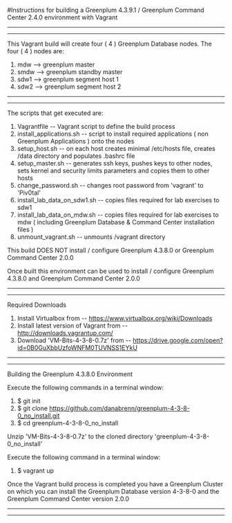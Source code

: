 #Instructions for building a Greenplum 4.3.9.1 / Greenplum Command Center 2.4.0 environment with Vagrant

------------------
------------------
This Vagrant build will create four ( 4 ) Greenplum Database nodes.
The four ( 4 ) nodes are:

1.  mdw		--> greenplum master
2.  smdw	--> greenplum standby master
3.  sdw1	--> greenplum segment host 1
4.  sdw2	--> greenplum segment host 2

------------------
------------------

The scripts that get executed are:

1. Vagrantfile -- Vagrant script to define the build process
2. install_applications.sh -- script to install required applications ( non Greenplum Applications ) onto the nodes
3. setup_host.sh -- on each host creates minimal /etc/hosts file, creates /data directory and populates .bashrc file
4. setup_master.sh -- generates ssh keys, pushes keys to other nodes, sets kernel and security limits parameters and copies them to other hosts
5. change_password.sh -- changes root password from 'vagrant' to 'Piv0tal'
6. install_lab_data_on_sdw1.sh -- copies files required for lab exercises to sdw1
7. install_lab_data_on_mdw.sh -- copies files required for lab exercises to mdw ( including Greenplum Database & Command Center installation files )
8. unmount_vagrant.sh -- unmounts /vagrant directory

This build DOES NOT install / configure Greenplum 4.3.8.0 or Greenplum Command Center 2.0.0

Once built this environment can be used to install / configure Greenplum 4.3.8.0 and Greenplum Command Center 2.0.0

------------------
------------------

Required Downloads

1. Install Virtualbox from -- https://www.virtualbox.org/wiki/Downloads
2. Install latest version of Vagrant from -- http://downloads.vagrantup.com/
3. Download 'VM-Bits-4-3-8-0.7z' from -- https://drive.google.com/open?id=0B0GuXbbUzfoWNFM0TUVNSS1EYkU

--------------
--------------

Building the Greenplum 4.3.8.0 Environment

Execute the following commands in a terminal window:

1. $ git init
2. $ git clone https://github.com/danabrenn/greenplum-4-3-8-0_no_install.git
3. $ cd greenplum-4-3-8-0_no_install

Unzip 'VM-Bits-4-3-8-0.7z' to the cloned directory 'greenplum-4-3-8-0_no_install'

Execute the following command in a terminal window:

1. $ vagrant up

Once the Vagrant build process is completed you have a Greenplum Cluster on which you can install the Greenplum Database version 4-3-8-0 and the Greenplum Command Center version 2.0.0

------------------
------------------
